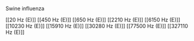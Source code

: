 Swine influenza

[[20 Hz (E)]]
[[450 Hz (E)]]
[[650 Hz (E)]]
[[2210 Hz (E)]]
[[6150 Hz (E)]]
[[10230 Hz (E)]]
[[15910 Hz (E)]]
[[30280 Hz (E)]]
[[77500 Hz (E)]]
[[327110 Hz (E)]]